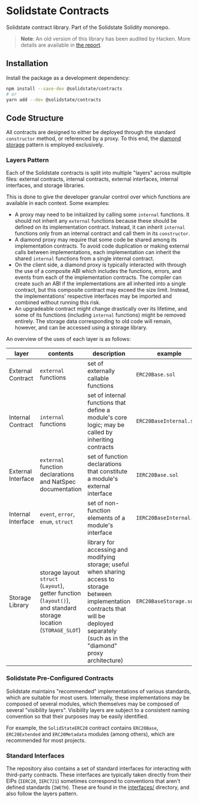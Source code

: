# Solidstate Contracts

Solidstate contract library. Part of the Solidstate Solidity monorepo.

> **Note**: An old version of this library has been audited by Hacken. More details are available in [the report](https://hacken.io/wp-content/uploads/2021/10/15092021_Premia_SC_Audit_Report.pdf).

## Installation

Install the package as a development dependency:

```bash
npm install --save-dev @solidstate/contracts
# or
yarn add --dev @solidstate/contracts
```

## Code Structure

All contracts are designed to either be deployed through the standard `constructor` method, or referenced by a proxy. To this end, the [diamond storage](https://medium.com/1milliondevs/new-storage-layout-for-proxy-contracts-and-diamonds-98d01d0eadb) pattern is employed exclusively.

### Layers Pattern

Each of the Solidstate contracts is split into multiple "layers" across multiple files: external contracts, internal contracts, external interfaces, internal interfaces, and storage libraries.

This is done to give the developer granular control over which functions are available in each context. Some examples:

- A proxy may need to be initialized by calling some `internal` functions. It should not inherit any `external` functions because these should be defined on its implementation contract. Instead, it can inherit `internal` functions only from an internal contract and call them in its `constructor`.
- A diamond proxy may require that some code be shared among its implementation contracts. To avoid code duplication or making external calls between implementations, each implementation can inherit the shared `internal` functions from a single internal contract.
- On the client side, a diamond proxy is typically interacted with through the use of a composite ABI which includes the functions, errors, and events from each of the implementation contracts. The compiler can create such an ABI if the implementations are all inherited into a single contract, but this composite contract may exceed the size limit. Instead, the implementations' respective interfaces may be imported and combined without running this risk.
- An upgradeable contract might change drastically over its lifetime, and some of its functions (including `internal` functions) might be removed entirely. The storage data corresponding to old code will remain, however, and can be accessed using a storage library.

An overview of the uses of each layer is as follows:

| layer              | contents                                                                                                         | description                                                                                                                                                                                        | example                  |
| ------------------ | ---------------------------------------------------------------------------------------------------------------- | -------------------------------------------------------------------------------------------------------------------------------------------------------------------------------------------------- | ------------------------ |
| External Contract  | `external` functions                                                                                             | set of externally callable functions                                                                                                                                                               | `ERC20Base.sol`          |
| Internal Contract  | `internal` functions                                                                                             | set of internal functions that define a module's core logic; may be called by inheriting contracts                                                                                                 | `ERC20BaseInternal.sol`  |
| External Interface | `external` function declarations and NatSpec documentation                                                       | set of function declarations that constitute a module's external interface                                                                                                                         | `IERC20Base.sol`         |
| Internal Interface | `event`, `error`, `enum`, `struct`                                                                               | set of non-function elements of a module's interface                                                                                                                                               | `IERC20BaseInternal.sol` |
| Storage Library    | storage layout `struct` (`Layout`), getter function (`layout()`), and standard storage location (`STORAGE_SLOT`) | library for accessing and modifying storage; useful when sharing access to storage between implementation contracts that will be deployed separately (such as in the "diamond" proxy architecture) | `ERC20BaseStorage.sol`   |

### Solidstate Pre-Configured Contracts

Solidstate maintains "recommended" implementations of various standards, which are suitable for most users. Internally, these implementations may be composed of several modules, which themselves may be composed of several "visibility layers". Visibility layers are subject to a consistent naming convention so that their purposes may be easily identified.

For example, the `SolidStateERC20` contract contains `ERC20Base`, `ERC20Extended` and `ERC20Metadata` modules (among others), which are recommended for most projects.

### Standard Interfaces

The repository also contains a set of standard interfaces for interacting with third-party contracts. These interfaces are typically taken directly from their EIPs (`IERC20`, `IERC721`) sometimes correspond to conventions that aren't defined standards (`IWETH`). These are found in the [interfaces/](./interfaces/) directory, and also follow the layers pattern.
